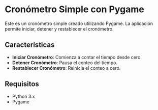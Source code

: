 # Cronómetro Simple con Pygame

Este es un cronómetro simple creado utilizando Pygame. La aplicación permite iniciar, detener y restablecer el cronómetro.

## Características

- **Iniciar Cronómetro**: Comienza a contar el tiempo desde cero.
- **Detener Cronómetro**: Pausa el conteo del tiempo.
- **Restablecer Cronómetro**: Reinicia el conteo a cero.

## Requisitos

- Python 3.x
- Pygame
